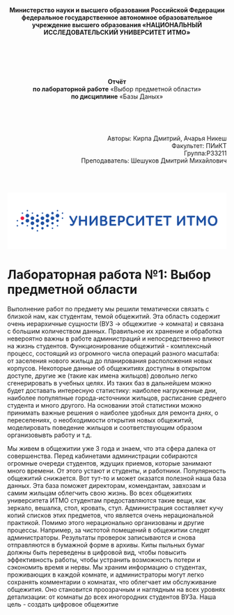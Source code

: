 <html>
  <body><p align= "center"> <b>Министерство науки и высшего образования Российской Федерации
федеральное государственное автономное образовательное учреждение высшего образования
«НАЦИОНАЛЬНЫЙ ИССЛЕДОВАТЕЛЬСКИЙ УНИВЕРСИТЕТ ИТМО» </b> </p>
    </body>
  <br> <br>  <br>   <br>

  
  </html>




<html>
 <body>
<b><p align= "center"> Отчёт </b><br>
<b>по лабораторной работе</b> «Выбор предметной области»  <br>
<b>по дисциплине</b> «Базы Даных» </p>
<br> <br> <br>

<p align= "right">Авторы: Кирпа Дмитрий, Ачарья Никеш <br>
Факультет: ПИиКТ <br>
Группа:P33211 <br>
Преподаватель: Шешуков Дмитрий Михайлович <br>
  </p>
    </body>
  <br> <br>  <br> 
  <img src= "https://github.com/KirpaDmitriy/BDStudies/blob/main/%D0%9A%D0%B0%D1%80%D1%82%D0%B8%D0%BD%D0%BA%D0%B8/%D0%B8%D1%82%D0%BC%D0%BE%20%D0%BB%D0%BE%D0%B3%D0%BE.png" > 
  </img>
  </html>



# Лабораторная работа №1: Выбор предметной области

Выполнение работ по предмету мы решили тематически связать с близкой нам, как студентам, темой общежитий.
Эта область содержит очень иерархичные сущности (ВУЗ -> общежитие -> комната) и связана с большим количеством данных. Правильное их хранение и обработка невероятно важны в работе администраций и непосредственно влияют на жизнь студентов.
Функционирование общежитий - комплексный процесс, состоящий из огромного числа операций разного масштаба: от заселения нового жильца до планирования расположения новых корпусов. Некоторые данные об общежитиях доступны в открытом доступе, другие же (такие как имена жильцов) довольно легко сгенерировать в учебных целях. Из таких баз в дальнейшем можно будет доставать интересную статистику: наиболее нагруженные дни, наиболее популяпные города-источники жильцов, расписание среднего студента и много другого. На основании этой статистики можно принимать важные решения о наиболее удобных для ремонта днях, о переселениях, о необходимости открытия новых общежитий, моделировать поведение жильцов и соответствующим образом организовывть работу и т.д.

Мы живем в общежитии уже 3 года и знаем, что эта сфера далека от совершенства. Перед кабинетами администрации собираются огромные очереди студентов, ждущих приемов, которые занимают много времени. От этого устают и студенты, и работники. Популярность общежитий снижается. Вот тут-то и может оказатся полезной наша база данных. Эта база поможет директорам, комендантам, завхозам и самим жильцам облегчить свою жизнь.
Во всех общежитиях университета ИТМО студентам предоставляются такие вещи, как зеркало, вешалка, стол, кровать, стул. Администрация составляет кучу копий списков этих предметов, что является очень нерациональной практикой.
Помимо этого нерационально организованы и другие процессы. Например, за чистотой помещений в общежитии следят администраторы. Результаты проверок записываются и снова отправляются в бумажной форме в архивы.
Кипы пыльных бумаг должны быть переведены в цифровой вид, чтобы повысить эффективность работы, чтобы устранить возможность потери и сэкономить время и нервы.
Мы храним информацию о студентах, проживающих в каждой комнате, и администраторы могут легко сохранять комментарии о комнатах, что облегчает им обслуживание общежития. Оно становится проозрачным и наглядным на всех уровнях детализации: от комнаты до всех иногородних студентов ВУЗа.
Наша цель - создать цифровое общежитие
